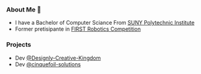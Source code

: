 ### About Me 👋
- I have a Bachelor of Computer Sciance From [SUNY Polytechnic Institute](https://sunypoly.edu/)
- Former pretisipante in [FIRST Robotics Competition](https://www.firstinspires.org/robotics/frc)

### Projects
- Dev [@Designly-Creative-Kingdom](https://github.com/Designly-Creative-Kingdom)
- Dev [@cinquefoil-solutions](https://github.com/cinquefoil-solutions)
